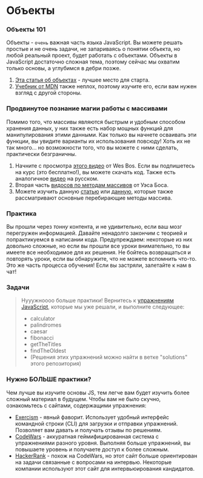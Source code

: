 # Объекты

### Объекты 101

Объекты - `очень` важная часть языка JavaScript. Вы можете решать простые и не очень задачи, не запариваясь о понятии объекта, но любой реальный проект, будет работать с объектами. Объекты в JavaScript достаточно сложная тема, поэтому сейчас мы охватим только основы, а углубимся в дебри позже.

1. [Эта статья об объектах](https://learn.javascript.ru/object) - лучшее место для старта.
2. [Учебник от MDN](https://developer.mozilla.org/ru/docs/Learn/JavaScript/Объекты/Основы) также неплох, поэтому изучите его, если вам нужен взгляд с другой стороны.

### Продвинутое познание магии работы с массивами

Помимо того, что массивы являются быстрым и удобным способом хранения данных, у них также есть набор мощных функций для манипулирования этими данными. Как только вы начнете осваивать эти функции, вы увидите варианты их использования повсюду! Хоть их не так много... но возможности того, что вы можете с ними сделать, практически безграничны.

1. Начните с просмотра [этого видео](https://www.youtube.com/watch?v=HB1ZC7czKRs) от Wes Bos. Если вы подпишетесь на курс \(это бесплатно!\), вы можете скачать код. Также есть аналогичное [видео](https://www.youtube.com/watch?v=0nfvdgMPHZc) <span class="btn-fill btn btn-xs btn-warning">на русском</span>.
2. Вторая часть [видосов по методам массивов](https://www.youtube.com/watch?v=QNmRfyNg1lw) от Уэса Боса.
3. Можете изучить данную [статью](https://learn.javascript.ru/array-methods) или [данную](https://puzzleweb.ru/javascript/16_arrays2.php), которые также рассматривают основные перебирающие методы массива.

### Практика

Вы прошли через _тонну_ контента, и не удивительно, если ваш мозг перегружен информацией. Давайте ненадолго закончим с теорией и попрактикуемся в написании кода. Предупреждаем: некоторые из них довольно сложные, но если вы прошли все уроки внимательно, то вы имеете все необходимое для их решения. Не бойтесь возвращаться и повторять уроки, если вы обнаружите, что не можете вспомнить что-то. Это же часть процесса обучения! Если вы застряли, залетайте к нам в чат!

### Задачи

> Нууужноооо больше практики! Вернитесь к [упражнениям JavaScript](https://github.com/TheOdinProject/javascript-exercises), которые мы уже решали, и выполните следующее:
>
> - calculator
> - palindromes
> - caesar
> - fibonacci
> - getTheTitles
> - findTheOldest
> - (Решения этих упражнений можно найти в ветке "solutions" этого репозитория)


### Нужно БОЛЬШЕ практики?

Чем лучше вы изучите основы JS, тем легче вам будет изучить более сложный материал в будущем. Чтобы вам не было скучно, ознакомьтесь с сайтами, содержащими упражнения:

- [Exercism](http://exercism.io/) - явный фаворит. Использует удобный интерфейс командной строки (CLI) для загрузки и отправки упражнений. Позволяет вам давать и получать отзывы по решениям.
- [CodeWars](https://www.codewars.com/) - аккуратная геймифицированная система с упражнениями разного уровня. Выполняя больше упражнений, вы повышаете уровень и получаете доступ к более сложным.
- [HackerRank](https://www.hackerrank.com/) - похож на CodeWars, но этот сайт больше ориентирован на задачи связанные с вопросами на интервью. Некоторые компании используют этот сайт для интервьюирования кандидатов.
